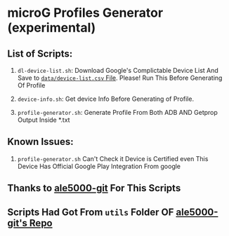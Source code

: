 # microG Profiles Generator (experimental)

## List of Scripts:

1. ```dl-device-list.sh```: Download Google's Complictable Device List And Save to [```data/device-list.csv``` File](https://github.com/Lobanokivan11/MICROG-PROFILES/raw/refs/heads/main/utils/data/device-list.csv). Please! Run This Before Generating Of Profile

2. ```device-info.sh```: Get device Info Before Generating of Profile.

3. ```profile-generator.sh```: Generate Profile From Both ADB AND Getprop Output Inside *.txt

## Known Issues:

1. ```profile-generator.sh``` Can't Check it Device is Certified even This Device Has Official Google Play Integration From google

## Thanks to [ale5000-git](https://github.com/ale5000-git) For This Scripts

## Scripts Had Got From ```utils``` Folder OF [ale5000-git's Repo](https://github.com/micro5k/microg-unofficial-installer/tree/main/utils)

